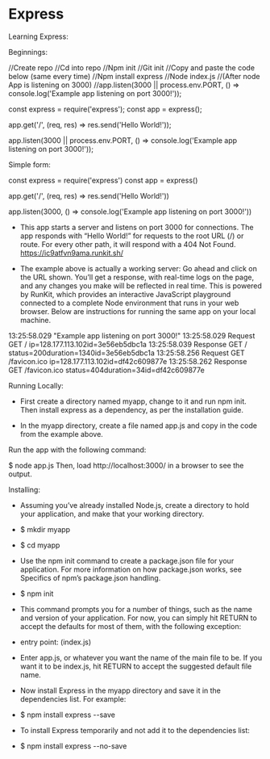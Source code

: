 # Express
Learning Express:

Beginnings:


//Create repo
//Cd into repo
//Npm init 
//Git init
//Copy and paste the code below (same every time)
//Npm install express
//Node index.js
     //(After node App is listening on 3000)
     //app.listen(3000 || process.env.PORT, () => console.log('Example app listening on port 3000!'));

const express = require('express');
const app = express();

app.get('/', (req, res) => res.send('Hello World!'));

app.listen(3000 || process.env.PORT, () => console.log('Example app listening on port 3000!'));



Simple form:

const express = require('express')
const app = express()

app.get('/', (req, res) => res.send('Hello World!'))

app.listen(3000, () => console.log('Example app listening on port 3000!'))

* This app starts a server and listens on port 3000 for connections. The app responds with “Hello World!” for requests to the root URL (/) or route. For every other path, it will respond with a 404 Not Found.  https://ic9atfvn9ama.runkit.sh/

* The example above is actually a working server: Go ahead and click on the URL shown. You’ll get a response, with real-time logs on the page, and any changes you make will be reflected in real time. This is powered by RunKit, which provides an interactive JavaScript playground connected to a complete Node environment that runs in your web browser. Below are instructions for running the same app on your local machine.

13:25:58.029 
"Example app listening on port 3000!"
13:25:58.029 
Request GET / ip=128.177.113.102id=3e56eb5dbc1a
13:25:58.039 
Response GET / status=200duration=1340id=3e56eb5dbc1a
13:25:58.256 
Request GET /favicon.ico ip=128.177.113.102id=df42c609877e
13:25:58.262 
Response GET /favicon.ico status=404duration=34id=df42c609877e


Running Locally:

* First create a directory named myapp, change to it and run npm init. Then install express as a dependency, as per the installation guide.

* In the myapp directory, create a file named app.js and copy in the code from the example above.

Run the app with the following command:

$ node app.js
Then, load http://localhost:3000/ in a browser to see the output.



Installing: 

* Assuming you’ve already installed Node.js, create a directory to hold your application, and make that your working directory.

* $ mkdir myapp
* $ cd myapp
* Use the npm init command to create a package.json file for your application. For more information on how package.json works, see Specifics of npm’s package.json handling.

* $ npm init
* This command prompts you for a number of things, such as the name and version of your application. For now, you can simply hit RETURN to accept the defaults for most of them, with the following exception:

* entry point: (index.js)
* Enter app.js, or whatever you want the name of the main file to be. If you want it to be index.js, hit RETURN to accept the suggested default file name.

* Now install Express in the myapp directory and save it in the dependencies list. For example:

* $ npm install express --save
* To install Express temporarily and not add it to the dependencies list:

* $ npm install express --no-save
